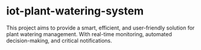 # iot-plant-watering-system
This project aims to provide a smart, efficient, and user-friendly solution for plant watering management. With real-time monitoring, automated decision-making, and critical notifications.
